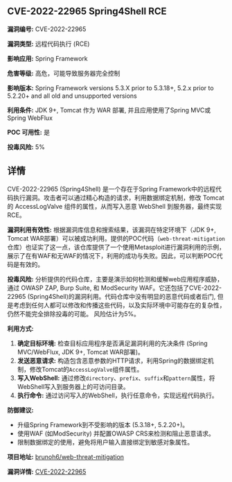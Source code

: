 ## CVE-2022-22965 Spring4Shell RCE

**漏洞编号:** CVE-2022-22965

**漏洞类型:** 远程代码执行 (RCE)

**影响应用:** Spring Framework

**危害等级:** 高危，可能导致服务器完全控制

**影响版本:** Spring Framework versions 5.3.X prior to 5.3.18+, 5.2.x prior to 5.2.20+ and all old and unsupported versions

**利用条件:** JDK 9+, Tomcat 作为 WAR 部署, 并且应用使用了Spring MVC或Spring WebFlux

**POC 可用性:** 是

**投毒风险:** 5%

## 详情

CVE-2022-22965 (Spring4Shell) 是一个存在于Spring Framework中的远程代码执行漏洞。攻击者可以通过精心构造的请求，利用数据绑定机制，修改 Tomcat 的 AccessLogValve 组件的属性，从而写入恶意 WebShell 到服务器，最终实现 RCE。

**漏洞利用有效性:**
根据漏洞库信息和搜索结果，该漏洞在特定环境下（JDK 9+, Tomcat WAR部署）可以被成功利用。提供的POC代码（`web-threat-mitigation`仓库）也证实了这一点，该仓库提供了一个使用Metasploit进行漏洞利用的示例，展示了在有WAF和无WAF的情况下，利用的成功与失败。因此，可以判断POC代码是有效的。

**投毒风险:**
分析提供的代码仓库，主要是演示如何检测和缓解web应用程序威胁，通过 OWASP ZAP, Burp Suite, 和 ModSecurity WAF。它还包括了CVE-2022-22965 (Spring4Shell)的漏洞利用。代码仓库中没有明显的恶意代码或者后门, 但是考虑到任何人都可以修改和传播这些代码，以及实际环境中可能存在的复杂性，仍然不能完全排除投毒的可能。 风险估计为5%。

**利用方式:**
1.  **确定目标环境:**  检查目标应用程序是否满足漏洞利用的先决条件 (Spring MVC/WebFlux, JDK 9+, Tomcat WAR部署)。
2.  **发送恶意请求:**  构造包含恶意参数的HTTP请求，利用Spring的数据绑定机制，修改Tomcat的`AccessLogValve`组件属性。
3.  **写入WebShell:** 通过修改`directory`、`prefix`、`suffix`和`pattern`属性，将WebShell写入到服务器上的可访问目录。
4.  **执行命令:**  通过访问写入的WebShell，执行任意命令，实现远程代码执行。

**防御建议:**
*   升级Spring Framework到不受影响的版本 (5.3.18+, 5.2.20+)。
*   使用WAF (如ModSecurity) 并配置OWASP CRS来检测和阻止恶意请求。
*   限制数据绑定的使用，避免将用户输入直接绑定到敏感对象属性。

**项目地址:** [brunoh6/web-threat-mitigation](https://github.com/brunoh6/web-threat-mitigation)

**漏洞详情:** [CVE-2022-22965](https://nvd.nist.gov/vuln/detail/CVE-2022-22965)
